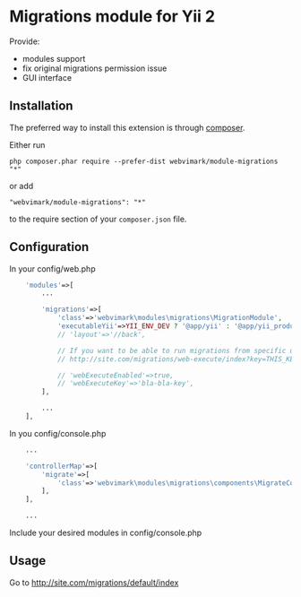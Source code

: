 Migrations module for Yii 2
=====
Provide:
* modules support
* fix original migrations permission issue
* GUI interface

Installation
------------

The preferred way to install this extension is through [composer](http://getcomposer.org/download/).

Either run

```
php composer.phar require --prefer-dist webvimark/module-migrations "*"
```

or add

```
"webvimark/module-migrations": "*"
```

to the require section of your `composer.json` file.

Configuration
-------------

In your config/web.php

```php
	'modules'=>[
		...

		'migrations'=>[
			'class'=>'webvimark\modules\migrations\MigrationModule',
			'executableYii'=>YII_ENV_DEV ? '@app/yii' : '@app/yii_production',
			// 'layout'=>'//back',

			// If you want to be able to run migrations from specific url:
			// http://site.com/migrations/web-execute/index?key=THIS_KEY

			// 'webExecuteEnabled'=>true,
			// 'webExecuteKey'=>'bla-bla-key',
		],

		...
	],
```

In you config/console.php

```php
	...

	'controllerMap'=>[
		'migrate'=>[
			'class'=>'webvimark\modules\migrations\components\MigrateController',
		],
	],

	...
```

Include your desired modules in config/console.php

Usage
-----

Go to http://site.com/migrations/default/index